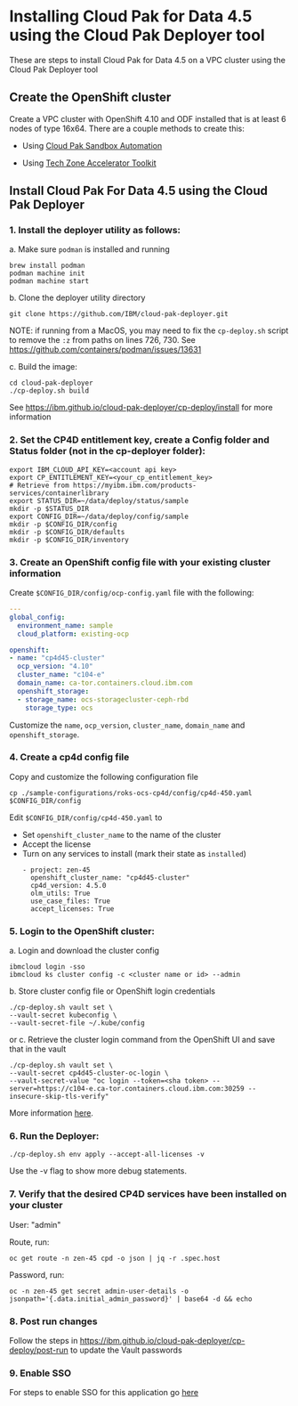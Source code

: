 # Installing Cloud Pak for Data 4.5 using the Cloud Pak Deployer tool

These are steps to install Cloud Pak for Data 4.5 on a VPC cluster using the Cloud Pak Deployer tool

## Create the OpenShift cluster

Create a VPC cluster with OpenShift 4.10 and ODF installed that is at least 6 nodes of type 16x64.  There are a couple methods to create this:

- Using [Cloud Pak Sandbox Automation](https://github.com/ibm-build-labs/cloud-pak-sandboxes/tree/main/terraform/roks_with_odf/README.md)

- Using [Tech Zone Accelerator Toolkit](./README_TECH_ZONE.md)


## Install Cloud Pak For Data 4.5 using the Cloud Pak Deployer

### 1. Install the deployer utility as follows:
a. Make sure `podman` is installed and running
   ```
   brew install podman
   podman machine init
   podman machine start
   ```
b. Clone the deployer utility directory
   ```
   git clone https://github.com/IBM/cloud-pak-deployer.git
   ```
   NOTE: if running from a MacOS, you may need to fix the `cp-deploy.sh` script to remove the `:z` from paths on lines 726, 730. See https://github.com/containers/podman/issues/13631
   
c. Build the image:
   ```
   cd cloud-pak-deployer
   ./cp-deploy.sh build
   ``` 

See https://ibm.github.io/cloud-pak-deployer/cp-deploy/install for more information

### 2. Set the CP4D entitlement key, create a Config folder and Status folder (not in the cp-deployer folder):

    export IBM_CLOUD_API_KEY=<account api key>
    export CP_ENTITLEMENT_KEY=<your_cp_entitlement_key>
    # Retrieve from https://myibm.ibm.com/products-services/containerlibrary
    export STATUS_DIR=~/data/deploy/status/sample
    mkdir -p $STATUS_DIR
    export CONFIG_DIR=~/data/deploy/config/sample
    mkdir -p $CONFIG_DIR/config
    mkdir -p $CONFIG_DIR/defaults
    mkdir -p $CONFIG_DIR/inventory

### 3. Create an OpenShift config file with your existing cluster information
Create `$CONFIG_DIR/config/ocp-config.yaml` file with the following:
   ```yaml
   ---
   global_config:
     environment_name: sample
     cloud_platform: existing-ocp

   openshift:
   - name: "cp4d45-cluster"
     ocp_version: "4.10"
     cluster_name: "c104-e"
     domain_name: ca-tor.containers.cloud.ibm.com
     openshift_storage:
     - storage_name: ocs-storagecluster-ceph-rbd
       storage_type: ocs
   ```
   Customize the `name`, `ocp_version`, `cluster_name`, `domain_name` and `openshift_storage`.

### 4. Create a cp4d config file
Copy and customize the following configuration file

    cp ./sample-configurations/roks-ocs-cp4d/config/cp4d-450.yaml $CONFIG_DIR/config

Edit `$CONFIG_DIR/config/cp4d-450.yaml` to
- Set `openshift_cluster_name` to the name of the cluster
- Accept the license
- Turn on any services to install (mark their state as `installed`)
   ```
   - project: zen-45
     openshift_cluster_name: "cp4d45-cluster"
     cp4d_version: 4.5.0
     olm_utils: True
     use_case_files: True
     accept_licenses: True
  ```
  
### 5. Login to the OpenShift cluster:

a. Login and download the cluster config

    ibmcloud login -sso
    ibmcloud ks cluster config -c <cluster name or id> --admin

b. Store cluster config file or OpenShift login credentials

    ./cp-deploy.sh vault set \
    --vault-secret kubeconfig \
    --vault-secret-file ~/.kube/config
    
or
c. Retrieve the cluster login command from the OpenShift UI and save that in the vault

    ./cp-deploy.sh vault set \
    --vault-secret cp4d45-cluster-oc-login \
    --vault-secret-value "oc login --token=<sha token> --server=https://c104-e.ca-tor.containers.cloud.ibm.com:30259 --insecure-skip-tls-verify"

More information [here](https://ibm.github.io/cloud-pak-deployer/cp-deploy/run/existing-openshift).

### 6. Run the Deployer:
   ```
   ./cp-deploy.sh env apply --accept-all-licenses -v
   ```
Use the -v flag to show more debug statements.

### 7. Verify that the desired CP4D services have been installed on your cluster

User: 
"admin"

Route, run:
```
oc get route -n zen-45 cpd -o json | jq -r .spec.host
```
Password, run:
```
oc -n zen-45 get secret admin-user-details -o jsonpath='{.data.initial_admin_password}' | base64 -d && echo
```
### 8. Post run changes

Follow the steps in https://ibm.github.io/cloud-pak-deployer/cp-deploy/post-run to update the Vault passwords

### 9. Enable SSO

For steps to enable SSO for this application go [here](./SSO_README.md)
